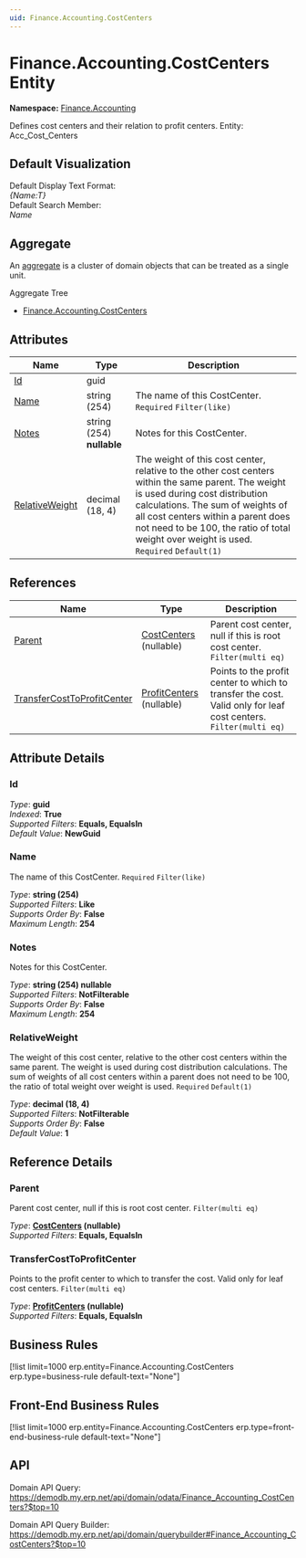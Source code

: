 ```yaml
---
uid: Finance.Accounting.CostCenters
---
```

# Finance.Accounting.CostCenters Entity

**Namespace:** [Finance.Accounting](Finance.Accounting.md)  

Defines cost centers and their relation to profit centers. Entity: Acc_Cost_Centers

## Default Visualization
Default Display Text Format:  
_{Name:T}_  
Default Search Member:  
_Name_  

## Aggregate
An [aggregate](https://docs.erp.net/tech/advanced/concepts/aggregates.html) is a cluster of domain objects that can be treated as a single unit.  

Aggregate Tree  
* [Finance.Accounting.CostCenters](Finance.Accounting.CostCenters.md)  

## Attributes

| Name | Type | Description |
| ---- | ---- | --- |
| [Id](Finance.Accounting.CostCenters.md#id) | guid |  
| [Name](Finance.Accounting.CostCenters.md#name) | string (254) | The name of this CostCenter. `Required` `Filter(like)` 
| [Notes](Finance.Accounting.CostCenters.md#notes) | string (254) __nullable__ | Notes for this CostCenter. 
| [RelativeWeight](Finance.Accounting.CostCenters.md#relativeweight) | decimal (18, 4) | The weight of this cost center, relative to the other cost centers within the same parent. The weight is used during cost distribution calculations. The sum of weights of all cost centers within a parent does not need to be 100, the ratio of total weight over weight is used. `Required` `Default(1)` 

## References

| Name | Type | Description |
| ---- | ---- | --- |
| [Parent](Finance.Accounting.CostCenters.md#parent) | [CostCenters](Finance.Accounting.CostCenters.md) (nullable) | Parent cost center, null if this is root cost center. `Filter(multi eq)` |
| [TransferCostToProfitCenter](Finance.Accounting.CostCenters.md#transfercosttoprofitcenter) | [ProfitCenters](Finance.Accounting.ProfitCenters.md) (nullable) | Points to the profit center to which to transfer the cost. Valid only for leaf cost centers. `Filter(multi eq)` |


## Attribute Details

### Id

_Type_: **guid**  
_Indexed_: **True**  
_Supported Filters_: **Equals, EqualsIn**  
_Default Value_: **NewGuid**  

### Name

The name of this CostCenter. `Required` `Filter(like)`

_Type_: **string (254)**  
_Supported Filters_: **Like**  
_Supports Order By_: **False**  
_Maximum Length_: **254**  

### Notes

Notes for this CostCenter.

_Type_: **string (254) __nullable__**  
_Supported Filters_: **NotFilterable**  
_Supports Order By_: **False**  
_Maximum Length_: **254**  

### RelativeWeight

The weight of this cost center, relative to the other cost centers within the same parent. The weight is used during cost distribution calculations. The sum of weights of all cost centers within a parent does not need to be 100, the ratio of total weight over weight is used. `Required` `Default(1)`

_Type_: **decimal (18, 4)**  
_Supported Filters_: **NotFilterable**  
_Supports Order By_: **False**  
_Default Value_: **1**  


## Reference Details

### Parent

Parent cost center, null if this is root cost center. `Filter(multi eq)`

_Type_: **[CostCenters](Finance.Accounting.CostCenters.md) (nullable)**  
_Supported Filters_: **Equals, EqualsIn**  

### TransferCostToProfitCenter

Points to the profit center to which to transfer the cost. Valid only for leaf cost centers. `Filter(multi eq)`

_Type_: **[ProfitCenters](Finance.Accounting.ProfitCenters.md) (nullable)**  
_Supported Filters_: **Equals, EqualsIn**  



## Business Rules

[!list limit=1000 erp.entity=Finance.Accounting.CostCenters erp.type=business-rule default-text="None"]

## Front-End Business Rules

[!list limit=1000 erp.entity=Finance.Accounting.CostCenters erp.type=front-end-business-rule default-text="None"]

## API

Domain API Query:
<https://demodb.my.erp.net/api/domain/odata/Finance_Accounting_CostCenters?$top=10>

Domain API Query Builder:
<https://demodb.my.erp.net/api/domain/querybuilder#Finance_Accounting_CostCenters?$top=10>

